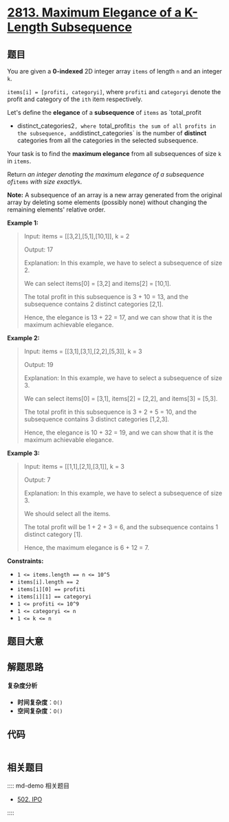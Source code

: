 # [2813. Maximum Elegance of a K-Length Subsequence](https://leetcode.com/problems/maximum-elegance-of-a-k-length-subsequence/)

## 题目

You are given a **0-indexed** 2D integer array `items` of length `n` and an
integer `k`.

`items[i] = [profiti, categoryi]`, where `profiti` and `categoryi` denote the
profit and category of the `ith` item respectively.

Let's define the **elegance** of a **subsequence** of `items` as `total_profit

- distinct_categories2`, where `total_profit`is the sum of all profits in the
subsequence, and`distinct_categories` is the number of **distinct**
  categories from all the categories in the selected subsequence.

Your task is to find the **maximum elegance** from all subsequences of size
`k` in `items`.

Return _an integer denoting the maximum elegance of a subsequence of_`items`
_with size exactly_`k`.

**Note:** A subsequence of an array is a new array generated from the original
array by deleting some elements (possibly none) without changing the remaining
elements' relative order.

**Example 1:**

> Input: items = [[3,2],[5,1],[10,1]], k = 2
>
> Output: 17
>
> Explanation: In this example, we have to select a subsequence of size 2.
>
> We can select items[0] = [3,2] and items[2] = [10,1].
>
> The total profit in this subsequence is 3 + 10 = 13, and the subsequence contains 2 distinct categories [2,1].
>
> Hence, the elegance is 13 + 22 = 17, and we can show that it is the maximum achievable elegance.

**Example 2:**

> Input: items = [[3,1],[3,1],[2,2],[5,3]], k = 3
>
> Output: 19
>
> Explanation: In this example, we have to select a subsequence of size 3.
>
> We can select items[0] = [3,1], items[2] = [2,2], and items[3] = [5,3].
>
> The total profit in this subsequence is 3 + 2 + 5 = 10, and the subsequence contains 3 distinct categories [1,2,3].
>
> Hence, the elegance is 10 + 32 = 19, and we can show that it is the maximum achievable elegance.

**Example 3:**

> Input: items = [[1,1],[2,1],[3,1]], k = 3
>
> Output: 7
>
> Explanation: In this example, we have to select a subsequence of size 3.
>
> We should select all the items.
>
> The total profit will be 1 + 2 + 3 = 6, and the subsequence contains 1 distinct category [1].
>
> Hence, the maximum elegance is 6 + 12 = 7.

**Constraints:**

- `1 <= items.length == n <= 10^5`
- `items[i].length == 2`
- `items[i][0] == profiti`
- `items[i][1] == categoryi`
- `1 <= profiti <= 10^9`
- `1 <= categoryi <= n `
- `1 <= k <= n`

## 题目大意

## 解题思路

#### 复杂度分析

- **时间复杂度**：`O()`
- **空间复杂度**：`O()`

## 代码

```javascript

```

## 相关题目

:::: md-demo 相关题目

- [502. IPO](https://leetcode.com/problems/ipo)

::::
